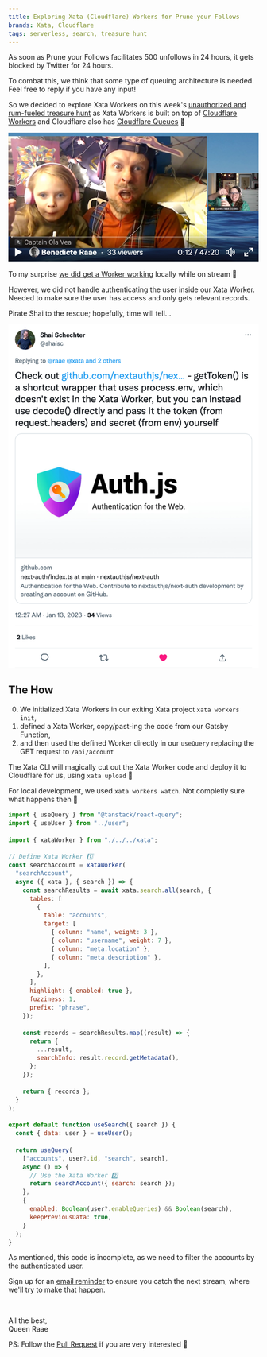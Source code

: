 ```yaml
---
title: Exploring Xata (Cloudflare) Workers for Prune your Follows
brands: Xata, Cloudflare
tags: serverless, search, treasure hunt
---
```


As soon as Prune your Follows facilitates 500 unfollows in 24 hours, it gets blocked by Twitter for 24 hours.

To combat this, we think that some type of queuing architecture is needed. Feel free to reply if you have any input!

So we decided to explore Xata Workers on this week's [unauthorized and rum-fueled treasure hunt](https://youtu.be/O89C_yxZK3o) as Xata Workers is built on top of [Cloudflare Workers](https://developers.cloudflare.com/workers) and Cloudflare also has [Cloudflare Queues](https://developers.cloudflare.com/queues/) 🤔

[![Screengrab of stream with crazy looking Captain Ola and funny looking Pirate Princess](./screengrab.jpg)](https://youtu.be/O89C_yxZK3o)

To my surprise [we did get a Worker working](https://youtu.be/O89C_yxZK3o?t=1558) locally while on stream 🥳

However, we did not handle authenticating the user inside our Xata Worker. Needed to make sure the user has access and only gets relevant records.

Pirate Shai to the rescue; hopefully, time will tell...

[![getToken() is a shortcut wrapper that uses process.env, which doesn't exist in the Xata Worker, but you can instead use decode() directly and pass it the token (from request.headers) and secret (from env) yourself](./twitter.com_shaisc.png)](https://twitter.com/shaisc/status/1613679030494023682)

## The How

0. We initialized Xata Workers in our exiting Xata project `xata workers init`,
1. defined a Xata Worker, copy/past-ing the code from our Gatsby Function,
2. and then used the defined Worker directly in our `useQuery` replacing the GET request to `/api/account`

The Xata CLI will magically cut out the Xata Worker code and deploy it to Cloudflare for us, using `xata upload` 🤯

For local development, we used `xata workers watch`. Not completly sure what happens then 😬

```jsx
import { useQuery } from "@tanstack/react-query";
import { useUser } from "../user";

import { xataWorker } from "./../../xata";

// Define Xata Worker 1️⃣
const searchAccount = xataWorker(
  "searchAccount",
  async ({ xata }, { search }) => {
    const searchResults = await xata.search.all(search, {
      tables: [
        {
          table: "accounts",
          target: [
            { column: "name", weight: 3 },
            { column: "username", weight: 7 },
            { column: "meta.location" },
            { column: "meta.description" },
          ],
        },
      ],
      highlight: { enabled: true },
      fuzziness: 1,
      prefix: "phrase",
    });

    const records = searchResults.map((result) => {
      return {
        ...result,
        searchInfo: result.record.getMetadata(),
      };
    });

    return { records };
  }
);

export default function useSearch({ search }) {
  const { data: user } = useUser();

  return useQuery(
    ["accounts", user?.id, "search", search],
    async () => {
      // Use the Xata Worker 2️⃣
      return searchAccount({ search: search });
    },
    {
      enabled: Boolean(user?.enableQueries) && Boolean(search),
      keepPreviousData: true,
    }
  );
}
```

As mentioned, this code is incomplete, as we need to filter the accounts by the authenticated user.

Sign up for an [email reminder](/emails/reminders/) to ensure you catch the next stream, where we'll try to make that happen.

&nbsp;

All the best,\
Queen Raae

PS: Follow the [Pull Request](https://github.com/queen-raae/prune-your-follows/pull/74) if you are very interested 🤪
